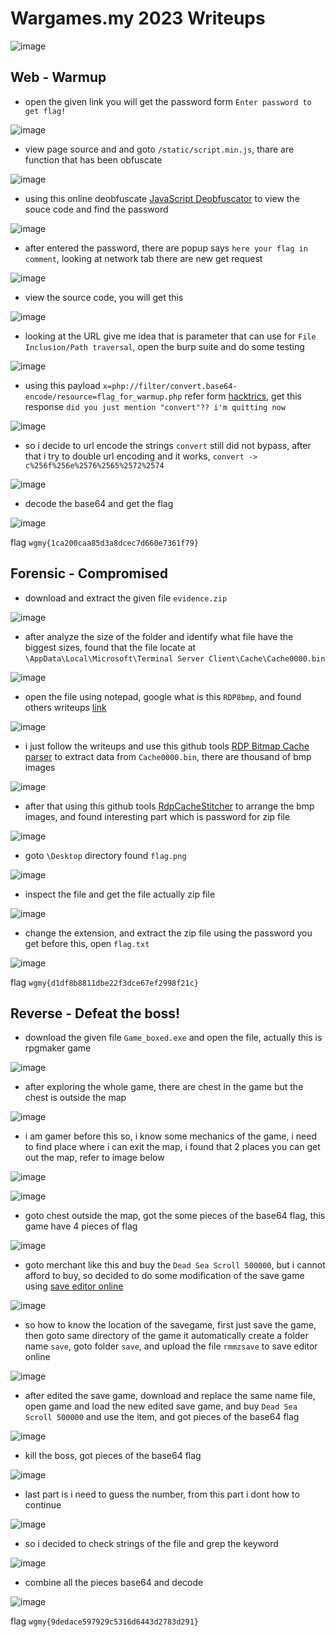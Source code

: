 # Wargames.my 2023 Writeups

![image](https://github.com/0hanif0/WGMY2023CTF-Writeups/assets/23289982/3cc54c6b-65c5-4a43-8403-78a580f6ab8d)

## Web - Warmup

- open the given link you will get the password form `Enter password to get flag!`

![image](https://github.com/0hanif0/WGMY2023CTF-Writeups/assets/23289982/b6092705-3410-457d-8f88-f9de0a25c988)

- view page source and and goto `/static/script.min.js`, thare are function that has been obfuscate

![image](https://github.com/0hanif0/WGMY2023CTF-Writeups/assets/23289982/bc150520-cd35-4a37-9ffe-3e3fb19cb3d7)

- using this online deobfuscate [JavaScript Deobfuscator](https://obf-io.deobfuscate.io/) to view the souce code and find the password

![image](https://github.com/0hanif0/WGMY2023CTF-Writeups/assets/23289982/09a69afa-ab1b-4d62-9859-448c0b0550bf)

- after entered the password, there are popup says `here your flag in comment`, looking at network tab there are new get request

![image](https://github.com/0hanif0/WGMY2023CTF-Writeups/assets/23289982/d6a58ace-2bf2-4ad7-b795-c229f92b68cd)

- view the source code, you will get this

![image](https://github.com/0hanif0/WGMY2023CTF-Writeups/assets/23289982/77753943-2214-451d-b04c-8f68180c54b2)

- looking at the URL give me idea that is parameter that can use for `File Inclusion/Path traversal`, open the burp suite and do some testing

![image](https://github.com/0hanif0/WGMY2023CTF-Writeups/assets/23289982/ed26ec9d-0e78-43f4-a450-695030959a2a)

- using this payload `x=php://filter/convert.base64-encode/resource=flag_for_warmup.php` refer form [hacktrics](https://book.hacktricks.xyz/pentesting-web/file-inclusion), get this response `did you just mention "convert"?? i'm quitting now`

![image](https://github.com/0hanif0/WGMY2023CTF-Writeups/assets/23289982/a13583fc-f9fc-4039-b249-10d1b9cae98f)

- so i decide to url encode the strings `convert` still did not bypass, after that i try to double url encoding and it works, `convert -> c%256f%256e%2576%2565%2572%2574`

![image](https://github.com/0hanif0/WGMY2023CTF-Writeups/assets/23289982/12808b50-cb6f-4e3a-8ca5-5511c94899e7)

- decode the base64 and get the flag

![image](https://github.com/0hanif0/WGMY2023CTF-Writeups/assets/23289982/0b56ee93-745e-4632-aa9a-896da4d246ad)

flag `wgmy{1ca200caa85d3a8dcec7d660e7361f79}`

## Forensic - Compromised

- download and extract the given file `evidence.zip`

![image](https://github.com/0hanif0/WGMY2023CTF-Writeups/assets/23289982/8c4ef906-a211-4d7c-9629-5552cef6058b)

- after analyze the size of the folder and identify what file have the biggest sizes, found that the file locate at `\AppData\Local\Microsoft\Terminal Server Client\Cache\Cache0000.bin`

![image](https://github.com/0hanif0/WGMY2023CTF-Writeups/assets/23289982/854e0266-3c9b-4ecc-8f00-c2a2e900a102)

- open the file using notepad, google what is this `RDP8bmp`, and found others writeups [link](https://medium.com/@yashkumarnavadiya/htb-no-place-to-hide-easy-forensics-challenge-b025c864607a)

![image](https://github.com/0hanif0/WGMY2023CTF-Writeups/assets/23289982/2ed75b75-4128-414a-9475-df19e6367f76)

- i just follow the writeups and use this github tools [RDP Bitmap Cache parser](https://github.com/ANSSI-FR/bmc-tools) to extract data from `Cache0000.bin`, there are thousand of bmp images

![image](https://github.com/0hanif0/WGMY2023CTF-Writeups/assets/23289982/fcda9a2b-8a18-456c-93de-8304a83cb3bd)

- after that using this github tools [RdpCacheStitcher](https://github.com/BSI-Bund/RdpCacheStitcher) to arrange the bmp images, and found interesting part which is password for zip file

![image](https://github.com/0hanif0/WGMY2023CTF-Writeups/assets/23289982/03cef38f-2502-405a-a178-4ce5aa67b963)

- goto `\Desktop` directory found `flag.png`

![image](https://github.com/0hanif0/WGMY2023CTF-Writeups/assets/23289982/5aced1e5-1aa0-43cc-974a-e85b9b1818e4)

- inspect the file and get the file actually zip file

![image](https://github.com/0hanif0/WGMY2023CTF-Writeups/assets/23289982/44d832c7-96b7-4c35-be0f-f5e97fab5e9d)

- change the extension, and extract the zip file using the password you get before this, open `flag.txt`

![image](https://github.com/0hanif0/WGMY2023CTF-Writeups/assets/23289982/f41e9469-2302-4d3d-84a0-ddda40a614d4)

flag `wgmy{d1df8b8811dbe22f3dce67ef2998f21c}`

## Reverse - Defeat the boss!

- download the given file `Game_boxed.exe` and open the file, actually this is rpgmaker game

![image](https://github.com/0hanif0/WGMY2023CTF-Writeups/assets/23289982/2fccc6b7-9102-4630-8a95-a96b7c57dc69)

- after exploring the whole game, there are chest in the game but the chest is outside the map

![image](https://github.com/0hanif0/WGMY2023CTF-Writeups/assets/23289982/ab7535ab-0bce-4723-a8f4-9bf2394ceda5)

- i am gamer before this so, i know some mechanics of the game, i need to find place where i can exit the map, i found that 2 places you can get out the map, refer to image below

![image](https://github.com/0hanif0/WGMY2023CTF-Writeups/assets/23289982/5f23c07a-5d18-4b0e-b69c-c5802d84bcb2)

![image](https://github.com/0hanif0/WGMY2023CTF-Writeups/assets/23289982/36817119-bad8-4a02-9ad2-e2e17366e6c8)

- goto chest outside the map, got the some pieces of the base64 flag, this game have 4 pieces of flag

![image](https://github.com/0hanif0/WGMY2023CTF-Writeups/assets/23289982/c23f2047-0852-40b4-9ccf-db8b435c1c38)

- goto merchant like this and buy the `Dead Sea Scroll 500000`, but i cannot afford to buy, so decided to do some modification of the save game using [save editor online](https://www.save-editor.com/tools/rpg_tkool_mz_save.html)

![image](https://github.com/0hanif0/WGMY2023CTF-Writeups/assets/23289982/26b8347c-f8aa-4ad5-a725-b40b17488efa)

- so how to know the location of the savegame, first just save the game, then goto same directory of the game it automatically create a folder name `save`, goto folder `save`, and upload the file `rmmzsave` to save editor online

![image](https://github.com/0hanif0/WGMY2023CTF-Writeups/assets/23289982/f2e95821-7d9c-4596-bf1a-6b8bb66bf102)

- after edited the save game, download and replace the same name file, open game and load the new edited save game, and buy `Dead Sea Scroll 500000` and use the item, and got pieces of the base64 flag

![image](https://github.com/0hanif0/WGMY2023CTF-Writeups/assets/23289982/c1a9ee9b-f13b-43c6-9d1b-d99263e3b62f)

- kill the boss, got pieces of the base64 flag

![image](https://github.com/0hanif0/WGMY2023CTF-Writeups/assets/23289982/154a67bd-e676-4457-9a25-9fd4331d01f1)

- last part is i need to guess the number, from this part i dont how to continue

![image](https://github.com/0hanif0/WGMY2023CTF-Writeups/assets/23289982/da685690-b237-4e86-8a2d-77b7c6db101d)

- so i decided to check strings of the file and grep the keyword

![image](https://github.com/0hanif0/WGMY2023CTF-Writeups/assets/23289982/35eea658-4014-4ecd-b0e3-a0143404ac69)

- combine all the pieces base64 and decode

![image](https://github.com/0hanif0/WGMY2023CTF-Writeups/assets/23289982/38779e2c-7b0d-48b3-831e-508578841190)

flag `wgmy{9dedace597929c5316d6443d2783d291}`
